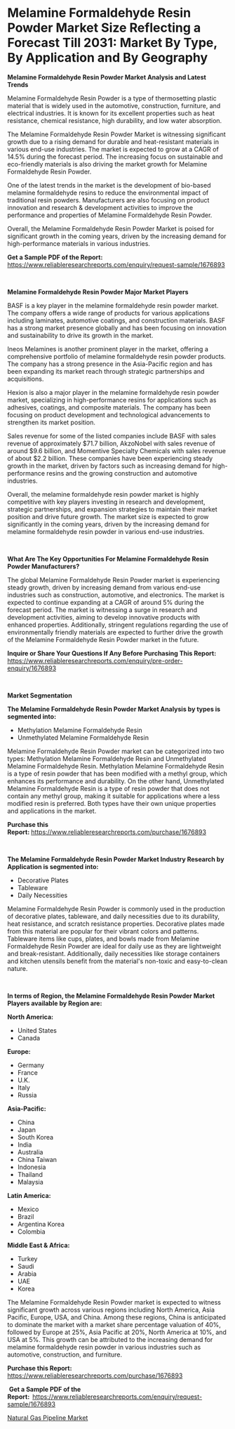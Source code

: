 <p><h1>Melamine Formaldehyde Resin Powder Market Size Reflecting a Forecast Till 2031: Market By Type, By Application and By Geography</h1></p><p><strong>Melamine Formaldehyde Resin Powder Market Analysis and Latest Trends</strong></p>
<p><p>Melamine Formaldehyde Resin Powder is a type of thermosetting plastic material that is widely used in the automotive, construction, furniture, and electrical industries. It is known for its excellent properties such as heat resistance, chemical resistance, high durability, and low water absorption.</p><p>The Melamine Formaldehyde Resin Powder Market is witnessing significant growth due to a rising demand for durable and heat-resistant materials in various end-use industries. The market is expected to grow at a CAGR of 14.5% during the forecast period. The increasing focus on sustainable and eco-friendly materials is also driving the market growth for Melamine Formaldehyde Resin Powder.</p><p>One of the latest trends in the market is the development of bio-based melamine formaldehyde resins to reduce the environmental impact of traditional resin powders. Manufacturers are also focusing on product innovation and research & development activities to improve the performance and properties of Melamine Formaldehyde Resin Powder.</p><p>Overall, the Melamine Formaldehyde Resin Powder Market is poised for significant growth in the coming years, driven by the increasing demand for high-performance materials in various industries.</p></p>
<p><strong>Get a Sample PDF of the Report:&nbsp;</strong> <a href="https://www.reliableresearchreports.com/enquiry/request-sample/1676893">https://www.reliableresearchreports.com/enquiry/request-sample/1676893</a></p>
<p>&nbsp;</p>
<p><strong>Melamine Formaldehyde Resin Powder Major Market Players</strong></p>
<p><p>BASF is a key player in the melamine formaldehyde resin powder market. The company offers a wide range of products for various applications including laminates, automotive coatings, and construction materials. BASF has a strong market presence globally and has been focusing on innovation and sustainability to drive its growth in the market.</p><p>Ineos Melamines is another prominent player in the market, offering a comprehensive portfolio of melamine formaldehyde resin powder products. The company has a strong presence in the Asia-Pacific region and has been expanding its market reach through strategic partnerships and acquisitions.</p><p>Hexion is also a major player in the melamine formaldehyde resin powder market, specializing in high-performance resins for applications such as adhesives, coatings, and composite materials. The company has been focusing on product development and technological advancements to strengthen its market position.</p><p>Sales revenue for some of the listed companies include BASF with sales revenue of approximately $71.7 billion, AkzoNobel with sales revenue of around $9.6 billion, and Momentive Specialty Chemicals with sales revenue of about $2.2 billion. These companies have been experiencing steady growth in the market, driven by factors such as increasing demand for high-performance resins and the growing construction and automotive industries.</p><p>Overall, the melamine formaldehyde resin powder market is highly competitive with key players investing in research and development, strategic partnerships, and expansion strategies to maintain their market position and drive future growth. The market size is expected to grow significantly in the coming years, driven by the increasing demand for melamine formaldehyde resin powder in various end-use industries.</p></p>
<p>&nbsp;</p>
<p><strong>What Are The Key Opportunities For Melamine Formaldehyde Resin Powder Manufacturers?</strong></p>
<p><p>The global Melamine Formaldehyde Resin Powder market is experiencing steady growth, driven by increasing demand from various end-use industries such as construction, automotive, and electronics. The market is expected to continue expanding at a CAGR of around 5% during the forecast period. The market is witnessing a surge in research and development activities, aiming to develop innovative products with enhanced properties. Additionally, stringent regulations regarding the use of environmentally friendly materials are expected to further drive the growth of the Melamine Formaldehyde Resin Powder market in the future.</p></p>
<p><strong>Inquire or Share Your Questions If Any Before Purchasing This Report:</strong> <a href="https://www.reliableresearchreports.com/enquiry/pre-order-enquiry/1676893">https://www.reliableresearchreports.com/enquiry/pre-order-enquiry/1676893</a></p>
<p>&nbsp;</p>
<p><strong>Market Segmentation</strong></p>
<p><strong>The Melamine Formaldehyde Resin Powder Market Analysis by types is segmented into:</strong></p>
<p><ul><li>Methylation Melamine Formaldehyde Resin</li><li>Unmethylated Melamine Formaldehyde Resin</li></ul></p>
<p><p>Melamine Formaldehyde Resin Powder market can be categorized into two types: Methylation Melamine Formaldehyde Resin and Unmethylated Melamine Formaldehyde Resin. Methylation Melamine Formaldehyde Resin is a type of resin powder that has been modified with a methyl group, which enhances its performance and durability. On the other hand, Unmethylated Melamine Formaldehyde Resin is a type of resin powder that does not contain any methyl group, making it suitable for applications where a less modified resin is preferred. Both types have their own unique properties and applications in the market.</p></p>
<p><strong>Purchase this Report:&nbsp;</strong><a href="https://www.reliableresearchreports.com/purchase/1676893">https://www.reliableresearchreports.com/purchase/1676893</a></p>
<p>&nbsp;</p>
<p><strong>The Melamine Formaldehyde Resin Powder Market Industry Research by Application is segmented into:</strong></p>
<p><ul><li>Decorative Plates</li><li>Tableware</li><li>Daily Necessities</li></ul></p>
<p><p>Melamine Formaldehyde Resin Powder is commonly used in the production of decorative plates, tableware, and daily necessities due to its durability, heat resistance, and scratch resistance properties. Decorative plates made from this material are popular for their vibrant colors and patterns. Tableware items like cups, plates, and bowls made from Melamine Formaldehyde Resin Powder are ideal for daily use as they are lightweight and break-resistant. Additionally, daily necessities like storage containers and kitchen utensils benefit from the material's non-toxic and easy-to-clean nature.</p></p>
<p>&nbsp;</p>
<p><strong>In terms of Region, the Melamine Formaldehyde Resin Powder Market Players available by Region are:</strong></p>
<p>
    <p> <strong> North America: </strong>
        <ul>
            <li>United States</li>
            <li>Canada</li>
        </ul>
        </p> 
    <p> <strong> Europe: </strong>
        <ul>
            <li>Germany</li>
            <li>France</li>
            <li>U.K.</li>
            <li>Italy</li>
            <li>Russia</li>
        </ul>
        </p> 
    <p> <strong> Asia-Pacific: </strong>
        <ul>
            <li>China</li>
            <li>Japan</li>
            <li>South Korea</li>
            <li>India</li>
            <li>Australia</li>
            <li>China Taiwan</li>
            <li>Indonesia</li>
            <li>Thailand</li>
            <li>Malaysia</li>
        </ul>
        </p> 
    <p> <strong> Latin America: </strong>
        <ul>
            <li>Mexico</li>
            <li>Brazil</li>
            <li>Argentina Korea</li>
            <li>Colombia</li>
        </ul>
        </p> 
    <p> <strong> Middle East & Africa: </strong>
        <ul>
            <li>Turkey</li>
            <li>Saudi</li>
            <li>Arabia</li>
            <li>UAE</li>
            <li>Korea</li>
        </ul>
    </p>
    </p>
<p><p>The Melamine Formaldehyde Resin Powder market is expected to witness significant growth across various regions including North America, Asia Pacific, Europe, USA, and China. Among these regions, China is anticipated to dominate the market with a market share percentage valuation of 40%, followed by Europe at 25%, Asia Pacific at 20%, North America at 10%, and USA at 5%. This growth can be attributed to the increasing demand for melamine formaldehyde resin powder in various industries such as automotive, construction, and furniture.</p></p>
<p><strong>Purchase this Report: </strong><a href="https://www.reliableresearchreports.com/purchase/1676893">https://www.reliableresearchreports.com/purchase/1676893</a></p>
<p>&nbsp;<strong>Get a Sample PDF of the Report:&nbsp;&nbsp;</strong><a href="https://www.reliableresearchreports.com/enquiry/request-sample/1676893">https://www.reliableresearchreports.com/enquiry/request-sample/1676893</a></p>
<p><strong></strong></p>
<p><p><a href="https://fearless-okapi-6c8.notion.site/Natural-Gas-Pipeline-Market-Size-Growing-and-Forecasted-for-period-from-2024-2031-and-provides-com-ef9908c20ad54e98995fb97604e4d3ec">Natural Gas Pipeline Market</a></p></p>